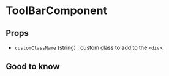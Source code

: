 # ToolBarComponent

## Props

- `customClassName` (string) : custom class to add to the `<div>`.

## Good to know

